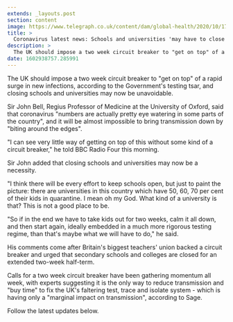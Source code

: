 ```yaml
--- 
extends: _layouts.post 
section: content 
image: https://www.telegraph.co.uk/content/dam/global-health/2020/10/17/TELEMMGLPICT000241428110_trans_NvBQzQNjv4BqcM9aBJczjGu2JtrWg8AaNebpMG9uWgcnc3MvHmUFhjA.jpeg?impolicy=logo-overlay 
title: > 
  Coronavirus latest news: Schools and universities 'may have to close' during circuit breaker, government adviser warns 
description: > 
  The UK should impose a two week circuit breaker to "get on top" of a rapid surge in new infections, according to the Government's testing tsar, and closing schools and universities may now be unavoidable."I can see very little way of getting on top of this without some kind of a circuit breaker," he told BBC Radio Four this morning.Sir John added that closing schools and universities may now be a necessity.What kind of a university is that?His comments come after Britain's biggest teachers' union backed a circuit breaker and urged that secondary schools and colleges are closed for an extended two-week half-term. 
date: 1602938757.285991 
--- 
```

The UK should impose a two week circuit breaker to "get on top" of a rapid surge in new infections, according to the Government's testing tsar, and closing schools and universities may now be unavoidable.

Sir John Bell, Regius Professor of Medicine at the University of Oxford, said that coronavirus "numbers are actually pretty eye watering in some parts of the country", and it will be almost impossible to bring transmission down by "biting around the edges".

"I can see very little way of getting on top of this without some kind of a circuit breaker," he told BBC Radio Four this morning.

Sir John added that closing schools and universities may now be a necessity.

"I think there will be every effort to keep schools open, but just to paint the picture: there are universities in this country which have 50, 60, 70 per cent of their kids in quarantine. I mean oh my God. What kind of a university is that? This is not a good place to be.

"So if in the end we have to take kids out for two weeks, calm it all down, and then start again, ideally embedded in a much more rigorous testing regime, than that's maybe what we will have to do," he said.

His comments come after Britain's biggest teachers' union backed a circuit breaker and urged that secondary schools and colleges are closed for an extended two-week half-term.

Calls for a two week circuit breaker have been gathering momentum all week, with experts suggesting it is the only way to reduce transmission and "buy time" to fix the UK's faltering test, trace and isolate system - which is having only a "marginal impact on transmission", according to Sage.

Follow the latest updates below.